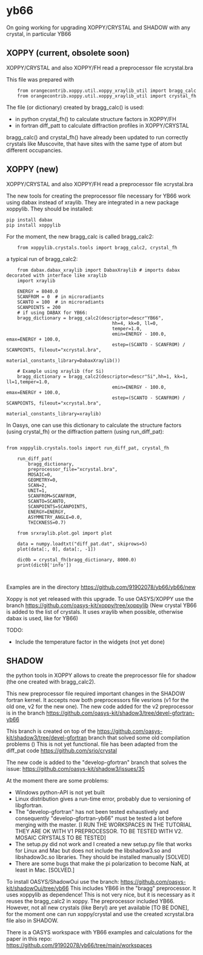 yb66
====

On going working for upgrading XOPPY/CRYSTAL and SHADOW with any crystal, in particular YB66


XOPPY (current, obsolete soon)
------------------------------

XOPPY/CRYSTAL and also XOPPY/FH read a preprocessor file xcrystal.bra

This file was prepared with 

```
    from orangecontrib.xoppy.util.xoppy_xraylib_util import bragg_calc
    from orangecontrib.xoppy.util.xoppy_xraylib_util import crystal_fh
```

The file (or dictionary) created by bragg_calc() is used:
 
- in python crystal_fh() to calculate structure factors in XOPPY/FH
- in fortran diff_patt to calculate diffraction profiles in XOPPY/CRYSTAL

bragg_calc() and crystal_fh() have already been updated to run correctly crystals like Muscovite, that have sites with the same type of atom but different occupancies. 


XOPPY (new)
-----------

XOPPY/CRYSTAL and also XOPPY/FH read a preprocessor file xcrystal.bra


The new tools for creating the preprocessor file necessary for YB66 work using dabax instead of xraylib. They are integrated in a new package xoppylib. 
They should be installed: 

```
pip install dabax
pip install xoppylib
```


For the moment, the new bragg_calc is called bragg_calc2:

```
    from xoppylib.crystals.tools import bragg_calc2, crystal_fh
```

a typical run of bragg_calc2:


```
    from dabax.dabax_xraylib import DabaxXraylib # imports dabax decorated with interface like xraylib
    import xraylib
    
    ENERGY = 8040.0
    SCANFROM = 0  # in microradiants
    SCANTO = 100  # in microradiants
    SCANPOINTS = 200
    # if using DABAX for YB66:
    bragg_dictionary = bragg_calc2(descriptor=descr"YB66",
                                       hh=4, kk=0, ll=0,
                                       temper=1.0,
                                       emin=ENERGY - 100.0, emax=ENERGY + 100.0,
                                       estep=(SCANTO - SCANFROM) / SCANPOINTS, fileout="xcrystal.bra",
                                       material_constants_library=DabaxXraylib())
                                       
    # Example using xraylib (for Si)
    bragg_dictionary = bragg_calc2(descriptor=descr"Si",hh=1, kk=1, ll=1,temper=1.0,
                                       emin=ENERGY - 100.0, emax=ENERGY + 100.0,
                                       estep=(SCANTO - SCANFROM) / SCANPOINTS, fileout="xcrystal.bra",
                                       material_constants_library=xraylib)
```




In Oasys, one can use this dictionary to calculate the structure factors (using crystal_fh) or the diffraction pattern (using run_diff_pat):


```

from xoppylib.crystals.tools import run_diff_pat, crystal_fh

    run_diff_pat(
        bragg_dictionary,
        preprocessor_file="xcrystal.bra",
        MOSAIC=0,
        GEOMETRY=0,
        SCAN=2,
        UNIT=1,
        SCANFROM=SCANFROM,
        SCANTO=SCANTO,
        SCANPOINTS=SCANPOINTS,
        ENERGY=ENERGY,
        ASYMMETRY_ANGLE=0.0,
        THICKNESS=0.7)

    from srxraylib.plot.gol import plot

    data = numpy.loadtxt("diff_pat.dat", skiprows=5)
    plot(data[:, 0], data[:, -1])
    
    dic0b = crystal_fh(bragg_dictionary, 8000.0)
    print(dict0['info'])
    
        
```

Examples are in the directory https://github.com/91902078/yb66/yb66/new

Xoppy is not yet released with this upgrade. To use OASYS/XOPPY use the branch https://github.com/oasys-kit/xoppy/tree/xoppylib
(New crystal YB66 is added to the list of crystals. It uses xraylib when possible, otherwise dabax is used, like for YB66)


TODO: 
- Include the temperature factor in the widgets (not yet done) 


SHADOW
------

the python tools in XOPPY allows to create the preprocessor file for shadow (the one created with bragg_calc2). 

This new preprocessor file required important changes in the SHADOW fortran kernel. It accepts now both preprocessors file vesrions (v1 for the old one, v2 for the new one). The new code added for the v2 preprocessor is in the branch https://github.com/oasys-kit/shadow3/tree/devel-gfortran-yb66

This branch is created on top of the https://github.com/oasys-kit/shadow3/tree/devel-gfortran branch that solved some old compilation problems ()
This is not yet functional. 
file has been adapted from the diff_pat code https://github.com/srio/crystal

The new code is added to the "develop-gfortran" branch that solves the issue: https://github.com/oasys-kit/shadow3/issues/35


At the moment there are some problems:

- Windows python-API is not yet built
- Linux distribution gives a run-time error, probably due to versioning of libgfortran. 
- The "develop-gfortran" has not been tested exhaustively and consequently "develop-gfortran-yb66" must be tested a lot before merging with the master. [I RUN THE WORKSPACES IN THE TUTORIAL THEY ARE OK WITH V1 PREPROCESSOR. TO BE TESTED WITH V2. MOSAIC CRYSTALS TO BE TESTED]
- The setup.py did not work and I created a new setup.py file that works for Linux and Mac but does not include the libshadow3.so and libshadow3c.so libraries. They should be installed manually [SOLVED]
- There are some bugs that make the pi polarization to become NaN, at least in Mac. [SOLVED.]


To install OASYS/ShadowOui use the branch: https://github.com/oasys-kit/shadowOui/tree/yb66 This includes YB66 in the "bragg" preprocessor. It uses xoppylib as dependence! This is not very nice, but it is necessary as it reuses the bragg_calc2 in xoppy. The preprocessor included YB66. However, not all new crystals (like Beryl) are yet available [TO BE DONE], for the moment one can run xoppy/crystal and use the created xcrystal.bra file also in SHADOW.  

There is a OASYS workspace with YB66 examples and calculations for the paper in this repo: https://github.com/91902078/yb66/tree/main/workspaces 





